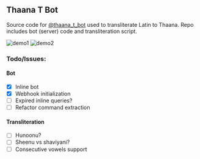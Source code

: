 ## Thaana T Bot

Source code for [@thaana_t_bot](https://t.me/thaana_t_bot) used to transliterate Latin to Thaana. Repo includes bot (server) code and transliteration script.

![demo1](https://user-images.githubusercontent.com/77376880/184553946-c18f1dd7-95df-42e9-aa4e-72c8528e7b6e.png)
![demo2](https://user-images.githubusercontent.com/77376880/184553898-7e181275-0654-4df1-911c-55e7e53f5821.png)

### Todo/Issues:

#### Bot

- [x] Inline bot
- [x] Webhook initialization
- [ ] Expired inline queries?
- [ ] Refactor command extraction

#### Transliteration

- [ ] Hunoonu?
- [ ] Sheenu vs shaviyani?
- [ ] Consecutive vowels support
